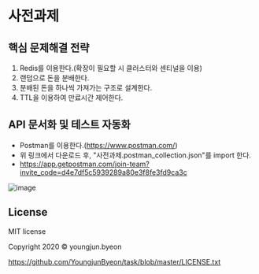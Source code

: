 # 사전과제 


## 핵심 문제해결 전략
1. Redis를 이용한다.(확장이 필요할 시 클러스터와 센티널을 이용)
2. 랜덤으로 돈을 분배한다.
3. 분배된 돈을 하나씩 가져가는 구조로 설계한다.
4. TTL을 이용하여 만료시간 제어한다.


## API 문서화 및 테스트 자동화
* Postman를 이용한다.(https://www.postman.com/)
* 위 링크에서 다운로드 후, "사전과제.postman_collection.json"를 import 한다.
* https://app.getpostman.com/join-team?invite_code=d4e7df5c5939289a80e3f8fe3fd9ca3c

![image](https://user-images.githubusercontent.com/16284971/111865033-e20d5380-89a7-11eb-8788-da7df82646c5.png)

 

## License
MIT license

Copyright 2020 © youngjun.byeon

https://github.com/YoungjunByeon/task/blob/master/LICENSE.txt
